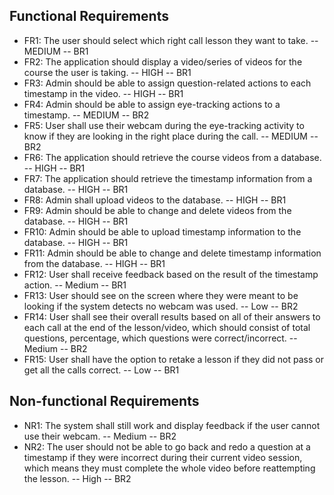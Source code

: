 ## Functional Requirements
- FR1: The user should select which right call lesson they want to take. -- MEDIUM -- BR1
- FR2: The application should display a video/series of videos for the course the user is taking. -- HIGH -- BR1
- FR3: Admin should be able to assign question-related actions to each timestamp in the video. -- HIGH -- BR1
- FR4: Admin should be able to assign eye-tracking actions to a timestamp. -- MEDIUM -- BR2
- FR5: User shall use their webcam during the eye-tracking activity to know if they are looking in the right place during
  the call. -- MEDIUM -- BR2
- FR6: The application should retrieve the course videos from a database. -- HIGH -- BR1
- FR7: The application should retrieve the timestamp information from a database. -- HIGH -- BR1
- FR8: Admin shall upload videos to the database. -- HIGH -- BR1
- FR9: Admin should be able to change and delete videos from the database. -- HIGH -- BR1
- FR10: Admin should be able to upload timestamp information to the database. -- HIGH -- BR1
- FR11: Admin should be able to change and delete timestamp information from the database. -- HIGH -- BR1
- FR12: User shall receive feedback based on the result of the timestamp action. -- Medium -- BR1
- FR13: User should see on the screen where they were meant to be looking if the system detects no webcam was used. -- Low -- BR2
- FR14: User shall see their overall results based on all of their answers to each call at the end of the lesson/video, which should consist of total questions, percentage, which questions were correct/incorrect. -- Medium -- BR2
- FR15: User shall have the option to retake a lesson if they did not pass or get all the calls correct. -- Low -- BR1

## Non-functional Requirements
- NR1: The system shall still work and display feedback if the user cannot use their webcam. -- Medium -- BR2
- NR2: The user should not be able to go back and redo a question at a timestamp if they were incorrect during their current video session, which means they must complete the whole video before reattempting the lesson. -- High -- BR2